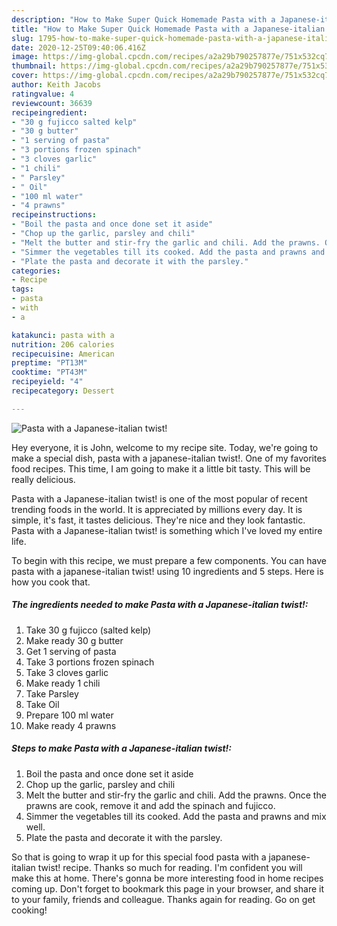 ```yaml
---
description: "How to Make Super Quick Homemade Pasta with a Japanese-italian twist!"
title: "How to Make Super Quick Homemade Pasta with a Japanese-italian twist!"
slug: 1795-how-to-make-super-quick-homemade-pasta-with-a-japanese-italian-twist
date: 2020-12-25T09:40:06.416Z
image: https://img-global.cpcdn.com/recipes/a2a29b790257877e/751x532cq70/pasta-with-a-japanese-italian-twist-recipe-main-photo.jpg
thumbnail: https://img-global.cpcdn.com/recipes/a2a29b790257877e/751x532cq70/pasta-with-a-japanese-italian-twist-recipe-main-photo.jpg
cover: https://img-global.cpcdn.com/recipes/a2a29b790257877e/751x532cq70/pasta-with-a-japanese-italian-twist-recipe-main-photo.jpg
author: Keith Jacobs
ratingvalue: 4
reviewcount: 36639
recipeingredient:
- "30 g fujicco salted kelp"
- "30 g butter"
- "1 serving of pasta"
- "3 portions frozen spinach"
- "3 cloves garlic"
- "1 chili"
- " Parsley"
- " Oil"
- "100 ml water"
- "4 prawns"
recipeinstructions:
- "Boil the pasta and once done set it aside"
- "Chop up the garlic, parsley and chili"
- "Melt the butter and stir-fry the garlic and chili. Add the prawns. Once the prawns are cook, remove it and add the spinach and fujicco."
- "Simmer the vegetables till its cooked. Add the pasta and prawns and mix well."
- "Plate the pasta and decorate it with the parsley."
categories:
- Recipe
tags:
- pasta
- with
- a

katakunci: pasta with a 
nutrition: 206 calories
recipecuisine: American
preptime: "PT13M"
cooktime: "PT43M"
recipeyield: "4"
recipecategory: Dessert

---
```



![Pasta with a Japanese-italian twist!](https://img-global.cpcdn.com/recipes/a2a29b790257877e/751x532cq70/pasta-with-a-japanese-italian-twist-recipe-main-photo.jpg)

Hey everyone, it is John, welcome to my recipe site. Today, we're going to make a special dish, pasta with a japanese-italian twist!. One of my favorites food recipes. This time, I am going to make it a little bit tasty. This will be really delicious.



Pasta with a Japanese-italian twist! is one of the most popular of recent trending foods in the world. It is appreciated by millions every day. It is simple, it's fast, it tastes delicious. They're nice and they look fantastic. Pasta with a Japanese-italian twist! is something which I've loved my entire life.


To begin with this recipe, we must prepare a few components. You can have pasta with a japanese-italian twist! using 10 ingredients and 5 steps. Here is how you cook that.

<!--inarticleads1-->

##### The ingredients needed to make Pasta with a Japanese-italian twist!:

1. Take 30 g fujicco (salted kelp)
1. Make ready 30 g butter
1. Get 1 serving of pasta
1. Take 3 portions frozen spinach
1. Take 3 cloves garlic
1. Make ready 1 chili
1. Take  Parsley
1. Take  Oil
1. Prepare 100 ml water
1. Make ready 4 prawns




<!--inarticleads2-->

##### Steps to make Pasta with a Japanese-italian twist!:

1. Boil the pasta and once done set it aside
1. Chop up the garlic, parsley and chili
1. Melt the butter and stir-fry the garlic and chili. Add the prawns. Once the prawns are cook, remove it and add the spinach and fujicco.
1. Simmer the vegetables till its cooked. Add the pasta and prawns and mix well.
1. Plate the pasta and decorate it with the parsley.




So that is going to wrap it up for this special food pasta with a japanese-italian twist! recipe. Thanks so much for reading. I'm confident you will make this at home. There's gonna be more interesting food in home recipes coming up. Don't forget to bookmark this page in your browser, and share it to your family, friends and colleague. Thanks again for reading. Go on get cooking!
